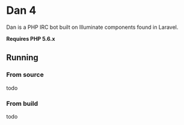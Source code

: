 Dan 4
===

Dan is a PHP IRC bot built on Illuminate components found in Laravel.

**Requires PHP 5.6.x**


## Running

### From source

todo

### From build

todo